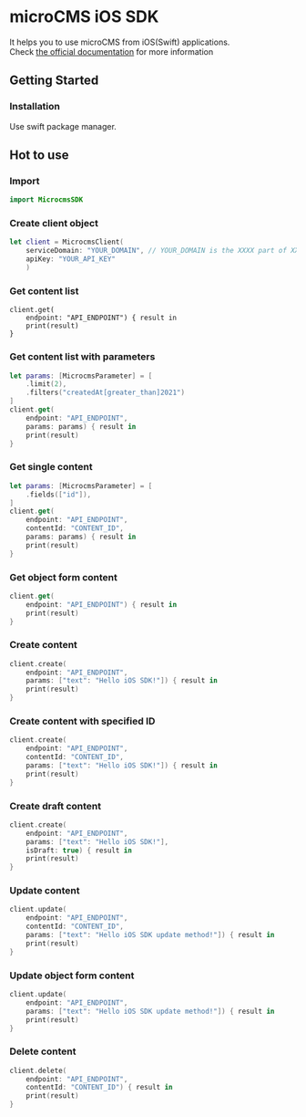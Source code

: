 # microCMS iOS SDK

It helps you to use microCMS from iOS(Swift) applications.  
Check [the official documentation](https://document.microcms.io/tutorial/ios/ios-top) for more information

## Getting Started

### Installation

Use swift package manager.


## Hot to use

### Import

```swift
import MicrocmsSDK
```

### Create client object

```swift
let client = MicrocmsClient(
    serviceDomain: "YOUR_DOMAIN", // YOUR_DOMAIN is the XXXX part of XXXX.microcms.io
    apiKey: "YOUR_API_KEY"
    )
```

### Get content list

```
client.get(
    endpoint: "API_ENDPOINT") { result in
    print(result)
}
```

### Get content list with parameters

```swift
let params: [MicrocmsParameter] = [
    .limit(2),
    .filters("createdAt[greater_than]2021")
]
client.get(
    endpoint: "API_ENDPOINT",
    params: params) { result in
    print(result)
}
```

### Get single content

```swift
let params: [MicrocmsParameter] = [
    .fields(["id"]),
]
client.get(
    endpoint: "API_ENDPOINT",
    contentId: "CONTENT_ID",
    params: params) { result in
    print(result)
}
```

### Get object form content

```swift
client.get(
    endpoint: "API_ENDPOINT") { result in
    print(result)
}
```

### Create content

```swift
client.create(
    endpoint: "API_ENDPOINT",
    params: ["text": "Hello iOS SDK!"]) { result in
    print(result)
}
```

### Create content with specified ID

```swift
client.create(
    endpoint: "API_ENDPOINT",
    contentId: "CONTENT_ID",
    params: ["text": "Hello iOS SDK!"]) { result in
    print(result)
}
```

### Create draft content

```swift
client.create(
    endpoint: "API_ENDPOINT",
    params: ["text": "Hello iOS SDK!"],
    isDraft: true) { result in
    print(result)
}
```

### Update content

```swift
client.update(
    endpoint: "API_ENDPOINT",
    contentId: "CONTENT_ID",
    params: ["text": "Hello iOS SDK update method!"]) { result in
    print(result)
}
``` 

### Update object form content

```swift
client.update(
    endpoint: "API_ENDPOINT",
    params: ["text": "Hello iOS SDK update method!"]) { result in
    print(result)
}
```

### Delete content

```swift
client.delete(
    endpoint: "API_ENDPOINT",
    contentId: "CONTENT_ID") { result in
    print(result)
}
```

